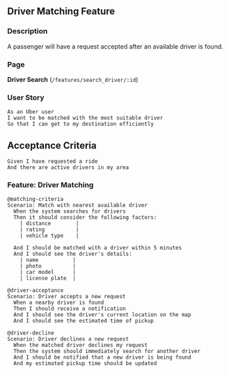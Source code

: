
## Driver Matching Feature

### Description

A passenger will have a request accepted after an available driver is found.

### Page

**Driver Search** (`/features/search_driver/:id`)

### User Story
```
As an Uber user
I want to be matched with the most suitable driver
So that I can get to my destination efficiently
```

## Acceptance Criteria

```
Given I have requested a ride
And there are active drivers in my area
```

### Feature: Driver Matching

```
@matching-criteria
Scenario: Match with nearest available driver
  When the system searches for drivers
  Then it should consider the following factors:
    | distance        |
    | rating          |
    | vehicle type    |
  
  And I should be matched with a driver within 5 minutes
  And I should see the driver's details:
    | name           |
    | photo          |
    | car model      |
    | license plate  |
```


```
@driver-acceptance
Scenario: Driver accepts a new request
  When a nearby driver is found
  Then I should receive a notification
  And I should see the driver's current location on the map
  And I should see the estimated time of pickup
```


```
@driver-decline
Scenario: Driver declines a new request
  When the matched driver declines my request
  Then the system should immediately search for another driver
  And I should be notified that a new driver is being found
  And my estimated pickup time should be updated
```